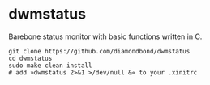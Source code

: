 # dwmstatus
Barebone status monitor with basic functions written in C.
```
git clone https://github.com/diamondbond/dwmstatus
cd dwmstatus
sudo make clean install
# add »dwmstatus 2>&1 >/dev/null &« to your .xinitrc
```
